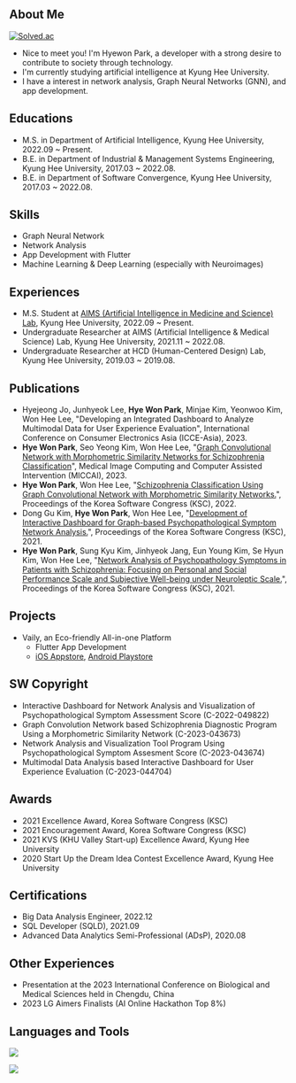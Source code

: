 ## About Me
[![Solved.ac](https://mazassumnida.wtf/api/mini/generate_badge?boj=mymelody)](https://solved.ac/mymelody)

* Nice to meet you! I'm Hyewon Park, a developer with a strong desire to contribute to society through technology.
* I'm currently studying artificial intelligence at Kyung Hee University.
* I have a interest in network analysis, Graph Neural Networks (GNN), and app development.


## Educations 
* M.S. in Department of Artificial Intelligence, Kyung Hee University, 2022.09 ~ Present.
* B.E. in Department of Industrial & Management Systems Engineering, Kyung Hee University, 2017.03 ~ 2022.08.
* B.E. in Department of Software Convergence, Kyung Hee University, 2017.03 ~ 2022.08.

## Skills
* Graph Neural Network
* Network Analysis
* App Development with Flutter
* Machine Learning & Deep Learning (especially with Neuroimages)

## Experiences
* M.S. Student at [AIMS (Artificial Intelligence in Medicine and Science) Lab](https://sites.google.com/view/khu-aims/home/), Kyung Hee University, 2022.09 ~ Present.
* Undergraduate Researcher at AIMS (Artificial Intelligence & Medical Science) Lab, Kyung Hee University, 2021.11 ~ 2022.08.
* Undergraduate Researcher at HCD (Human-Centered Design) Lab, Kyung Hee University, 2019.03 ~ 2019.08.

## Publications
* Hyejeong Jo, Junhyeok Lee, **Hye Won Park**, Minjae Kim, Yeonwoo Kim, Won Hee Lee, "Developing an Integrated Dashboard to Analyze Multimodal Data for User Experience Evaluation", International Conference on Consumer Electronics Asia (ICCE-Asia), 2023.
* **Hye Won Park**, Seo Yeong Kim, Won Hee Lee, "[Graph Convolutional Network with Morphometric Similarity Networks for Schizophrenia Classification](https://link.springer.com/chapter/10.1007/978-3-031-43907-0_60)", Medical Image Computing and Computer Assisted Intervention (MICCAI), 2023.
* **Hye Won Park**, Won Hee Lee, "[Schizophrenia Classification Using Graph Convolutional Network with Morphometric Similarity Networks.](https://www.dbpia.co.kr/journal/articleDetail?nodeId=NODE11224234)", Proceedings of the Korea Software Congress (KSC), 2022.
* Dong Gu Kim, **Hye Won Park**, Won Hee Lee, "[Development of Interactive Dashboard for Graph-based Psychopathological Symptom Network Analysis.](https://www.dbpia.co.kr/journal/articleDetail?nodeId=NODE11036035)", Proceedings of the Korea Software Congress (KSC), 2021.
* **Hye Won Park**, Sung Kyu Kim, Jinhyeok Jang, Eun Young Kim, Se Hyun Kim, Won Hee Lee, "[Network Analysis of Psychopathology Symptoms in Patients with Schizophrenia: Focusing on Personal and Social Performance Scale and Subjective Well-being under Neuroleptic Scale.](https://www.dbpia.co.kr/journal/articleDetail?nodeId=NODE11036035)", Proceedings of the Korea Software Congress (KSC), 2021.

## Projects
* Vaily, an Eco-friendly All-in-one Platform
    * Flutter App Development
    * [iOS Appstore](https://apps.apple.com/kr/app/%EB%B2%A0%EC%9D%BC%EB%A6%AC-vaily/id1637571120), [Android Playstore](https://play.google.com/store/apps/details?id=com.hyen.vaily)

## SW Copyright
* Interactive Dashboard for Network Analysis and Visualization of Psychopathological Symptom Assessment Score (C-2022-049822)
* Graph Convolution Network based Schizophrenia Diagnostic Program Using a Morphometric Similarity Network (C-2023-043673)
* Network Analysis and Visualization Tool Program Using Psychopathological Symptom Assesment Score (C-2023-043674)
* Multimodal Data Analysis based Interactive Dashboard for User Experience Evaluation (C-2023-044704)

## Awards
* 2021 Excellence Award, Korea Software Congress (KSC)
* 2021 Encouragement Award, Korea Software Congress (KSC)
* 2021 KVS (KHU Valley Start-up) Excellence Award, Kyung Hee University
* 2020 Start Up the Dream Idea Contest Excellence Award, Kyung Hee University

## Certifications
* Big Data Analysis Engineer, 2022.12
* SQL Developer (SQLD), 2021.09
* Advanced Data Analytics Semi-Professional (ADsP), 2020.08

## Other Experiences
* Presentation at the 2023 International Conference on Biological and Medical Sciences held in Chengdu, China
* 2023 LG Aimers Finalists (AI Online Hackathon Top 8%)


## Languages and Tools
<a href="https://skillicons.dev">
<img src="https://skillicons.dev/icons?i=python,flutter,dart,cpp,r,pytorch" />
</p>
<img src="https://skillicons.dev/icons?i=vscode,androidstudio,firebase,github" />
</a>